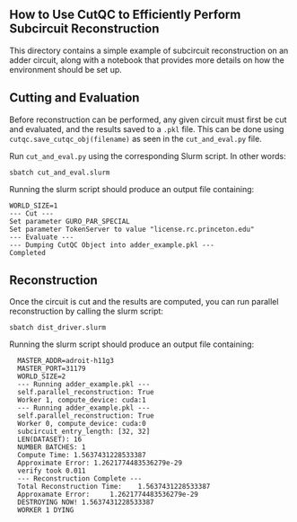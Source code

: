 ## How to Use CutQC to Efficiently Perform Subcircuit Reconstruction

This directory contains a simple example of subcircuit reconstruction on an adder circuit, along with a notebook that provides more details on how the environment should be set up.


## Cutting and Evaluation 

Before reconstruction can be performed, any given circuit must first be cut and evaluated, and the results saved to a `.pkl` file. This can be done using `cutqc.save_cutqc_obj(filename)` as seen in the `cut_and_eval.py` file.

Run `cut_and_eval.py` using the corresponding Slurm script. In other words:

    sbatch cut_and_eval.slurm

Running the slurm script should produce an output file containing:

    WORLD_SIZE=1
    --- Cut --- 
    Set parameter GURO_PAR_SPECIAL
    Set parameter TokenServer to value "license.rc.princeton.edu"
    --- Evaluate ---
    --- Dumping CutQC Object into adder_example.pkl ---
    Completed

## Reconstruction

Once the circuit is cut and the results are computed, you can run parallel reconstruction by calling the slurm script:

    sbatch dist_driver.slurm

Running the slurm script should produce an output file containing:

      MASTER_ADDR=adroit-h11g3
      MASTER_PORT=31179
      WORLD_SIZE=2
      --- Running adder_example.pkl ---
      self.parallel_reconstruction: True
      Worker 1, compute_device: cuda:1
      --- Running adder_example.pkl ---
      self.parallel_reconstruction: True
      Worker 0, compute_device: cuda:0
      subcircuit_entry_length: [32, 32]
      LEN(DATASET): 16
      NUMBER BATCHES: 1
      Compute Time: 1.5637431228533387
      Approximate Error: 1.2621774483536279e-29
      verify took 0.011
      --- Reconstruction Complete ---
      Total Reconstruction Time:	1.5637431228533387
      Approxamate Error:	 1.2621774483536279e-29
      DESTROYING NOW! 1.5637431228533387
      WORKER 1 DYING